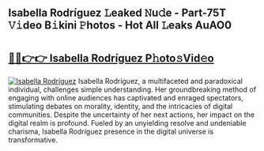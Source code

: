 ## Isabella Rodríguez 𝙻eaked 𝙽u𝚍e - Part-75T 𝚅𝚒deo B𝚒kini 𝙿hotos - Hot All 𝙻eaks AuAO0

# <h2><a href="http://ld4w2n7.urlbe.top/?page=Isabella+Rodr%c3%adguez">🔗🔗👉👉 Isabella Rodríguez P𝚑oto𝚜Vid𝚎o</a></h2>

[![Isabella Rodríguez](https://i.imgur.com/eBuTRDB.gif)](http://ld4w2n7.urlbe.top/?page=Isabella+Rodr%c3%adguez)
Isabella Rodríguez, a multifaceted and paradoxical individual, challenges simple understanding. Her groundbreaking method of engaging with online audiences has captivated and enraged spectators, stimulating debates on morality, identity, and the intricacies of digital communities. Despite the uncertainty of her next actions, her impact on the digital realm is profound. Fueled by an unyielding resolve and undeniable charisma, Isabella Rodríguez presence in the digital universe is transformative.
